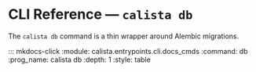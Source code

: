 # CLI Reference — `calista db`

The `calista db` command is a thin wrapper around Alembic migrations.

::: mkdocs-click
    :module: calista.entrypoints.cli.docs_cmds
    :command: db
    :prog_name: calista db
    :depth: 1
    :style: table
